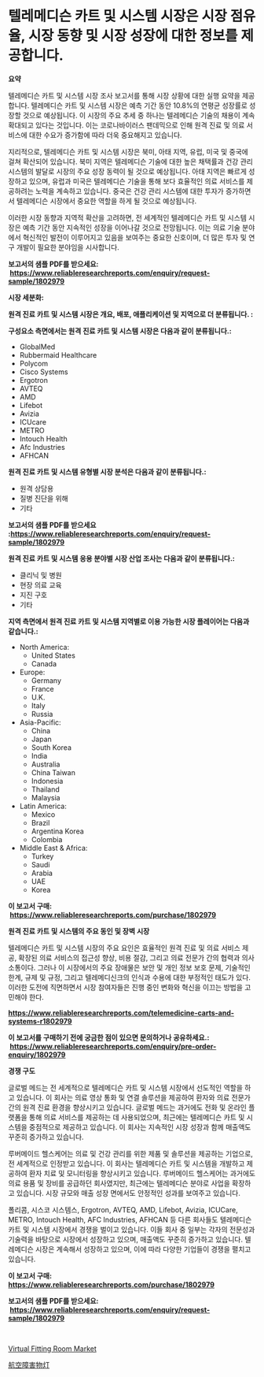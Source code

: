 <p><h1>텔레메디슨 카트 및 시스템 시장은 시장 점유율, 시장 동향 및 시장 성장에 대한 정보를 제공합니다.</h1></p><p><strong>요약</strong></p>
<p><p>텔레메디슨 카트 및 시스템 시장 조사 보고서를 통해 시장 상황에 대한 실행 요약을 제공합니다. 텔레메디슨 카트 및 시스템 시장은 예측 기간 동안 10.8%의 연평균 성장률로 성장할 것으로 예상됩니다. 이 시장의 주요 추세 중 하나는 텔레메디슨 기술의 채용이 계속 확대되고 있다는 것입니다. 이는 코로나바이러스 팬데믹으로 인해 원격 진료 및 의료 서비스에 대한 수요가 증가함에 따라 더욱 중요해지고 있습니다.</p><p>지리적으로, 텔레메디슨 카트 및 시스템 시장은 북미, 아태 지역, 유럽, 미국 및 중국에 걸쳐 확산되어 있습니다. 북미 지역은 텔레메디슨 기술에 대한 높은 채택률과 건강 관리 시스템의 발달로 시장의 주요 성장 동력이 될 것으로 예상됩니다. 아태 지역은 빠르게 성장하고 있으며, 유럽과 미국은 텔레메디슨 기술을 통해 보다 효율적인 의료 서비스를 제공하려는 노력을 계속하고 있습니다. 중국은 건강 관리 시스템에 대한 투자가 증가하면서 텔레메디슨 시장에서 중요한 역할을 하게 될 것으로 예상됩니다.</p><p>이러한 시장 동향과 지역적 확산을 고려하면, 전 세계적인 텔레메디슨 카트 및 시스템 시장은 예측 기간 동안 지속적인 성장을 이어나갈 것으로 전망됩니다. 이는 의료 기술 분야에서 혁신적인 발전이 이루어지고 있음을 보여주는 중요한 신호이며, 더 많은 투자 및 연구 개발이 필요한 분야임을 시사합니다.</p></p>
<p><strong>보고서의 샘플 PDF를 받으세요: &nbsp;<a href="https://www.reliableresearchreports.com/enquiry/request-sample/1802979">https://www.reliableresearchreports.com/enquiry/request-sample/1802979</a></strong></p>
<p><strong>시장 세분화:</strong></p>
<p><strong> 원격 진료 카트 및 시스템 시장은 개요, 배포, 애플리케이션 및 지역으로 더 분류됩니다. :</strong></p>
<p><strong>구성요소 측면에서는 원격 진료 카트 및 시스템 시장은 다음과 같이 분류됩니다.:</strong></p>
<p><ul><li>GlobalMed</li><li>Rubbermaid Healthcare</li><li>Polycom</li><li>Cisco Systems</li><li>Ergotron</li><li>AVTEQ</li><li>AMD</li><li>Lifebot</li><li>Avizia</li><li>ICUcare</li><li>METRO</li><li>Intouch Health</li><li>Afc Industries</li><li>AFHCAN</li></ul></p>
<p><strong> 원격 진료 카트 및 시스템 유형별 시장 분석은 다음과 같이 분류됩니다.:</strong></p>
<p><ul><li>원격 상담용</li><li>질병 진단을 위해</li><li>기타</li></ul></p>
<p><strong>보고서의 샘플 PDF를 받으세요 :<a href="https://www.reliableresearchreports.com/enquiry/request-sample/1802979">https://www.reliableresearchreports.com/enquiry/request-sample/1802979</a></strong></p>
<p><strong> 원격 진료 카트 및 시스템 응용 분야별 시장 산업 조사는 다음과 같이 분류됩니다.:</strong></p>
<p><ul><li>클리닉 및 병원</li><li>현장 의료 교육</li><li>지진 구호</li><li>기타</li></ul></p>
<p><strong>지역 측면에서 원격 진료 카트 및 시스템 지역별로 이용 가능한 시장 플레이어는 다음과 같습니다.:</strong></p>
<p><ul>
    <li>
        North America:
        <ul>
            <li>United States</li>
            <li>Canada</li>
        </ul>
    </li>
    <li>
        Europe:
        <ul>
            <li>Germany</li>
            <li>France</li>
            <li>U.K.</li>
            <li>Italy</li>
            <li>Russia</li>
        </ul>
    </li>
    <li>
        Asia-Pacific:
        <ul>
            <li>China</li>
            <li>Japan</li>
            <li>South Korea</li>
            <li>India</li>
            <li>Australia</li>
            <li>China Taiwan</li>
            <li>Indonesia</li>
            <li>Thailand</li>
            <li>Malaysia</li>
        </ul>
    </li>
    <li>
        Latin America:
        <ul>
            <li>Mexico</li>
            <li>Brazil</li>
            <li>Argentina Korea</li>
            <li>Colombia</li>
        </ul>
    </li>
    <li>
        Middle East & Africa:
        <ul>
            <li>Turkey</li>
            <li>Saudi</li>
            <li>Arabia</li>
            <li>UAE</li>
            <li>Korea</li>
        </ul>
    </li>
    </ul></p>
<p><strong>이 보고서 구매: &nbsp;<a href="https://www.reliableresearchreports.com/purchase/1802979">https://www.reliableresearchreports.com/purchase/1802979</a></strong></p>
<p><strong>원격 진료 카트 및 시스템의 주요 동인 및 장벽 시장</strong></p>
<p><p>텔레메디슨 카트 및 시스템 시장의 주요 요인은 효율적인 원격 진료 및 의료 서비스 제공, 확장된 의료 서비스의 접근성 향상, 비용 절감, 그리고 의료 전문가 간의 협력과 의사 소통이다. 그러나 이 시장에서의 주요 장애물은 보안 및 개인 정보 보호 문제, 기술적인 한계, 규제 및 규정, 그리고 텔레메디신크의 인식과 수용에 대한 부정적인 태도가 있다. 이러한 도전에 직면하면서 시장 참여자들은 진행 중인 변화와 혁신을 이끄는 방법을 고민해야 한다.</p></p>
<p><strong><a href="https://www.reliableresearchreports.com/telemedicine-carts-and-systems-r1802979">https://www.reliableresearchreports.com/telemedicine-carts-and-systems-r1802979</a></strong></p>
<p><strong>이 보고서를 구매하기 전에 궁금한 점이 있으면 문의하거나 공유하세요.: &nbsp;<a href="https://www.reliableresearchreports.com/enquiry/pre-order-enquiry/1802979">https://www.reliableresearchreports.com/enquiry/pre-order-enquiry/1802979</a></strong></p>
<p><strong>경쟁 구도</strong></p>
<p><p>글로벌 메드는 전 세계적으로 텔레메디슨 카트 및 시스템 시장에서 선도적인 역할을 하고 있습니다. 이 회사는 의료 영상 통화 및 연결 솔루션을 제공하여 환자와 의료 전문가 간의 원격 진료 환경을 향상시키고 있습니다. 글로벌 메드는 과거에도 전화 및 온라인 플랫폼을 통해 의료 서비스를 제공하는 데 사용되었으며, 최근에는 텔레메디슨 카트 및 시스템을 중점적으로 제공하고 있습니다. 이 회사는 지속적인 시장 성장과 함께 매출액도 꾸준히 증가하고 있습니다.</p><p>루버메이드 헬스케어는 의료 및 건강 관리를 위한 제품 및 솔루션을 제공하는 기업으로, 전 세계적으로 인정받고 있습니다. 이 회사는 텔레메디슨 카트 및 시스템을 개발하고 제공하여 환자 치료 및 모니터링을 향상시키고 있습니다. 루버메이드 헬스케어는 과거에도 의료 용품 및 장비를 공급하던 회사였지만, 최근에는 텔레메디슨 분야로 사업을 확장하고 있습니다. 시장 규모와 매출 성장 면에서도 안정적인 성과를 보여주고 있습니다.</p><p>폴리콤, 시스코 시스템스, Ergotron, AVTEQ, AMD, Lifebot, Avizia, ICUCare, METRO, Intouch Health, AFC Industries, AFHCAN 등 다른 회사들도 텔레메디슨 카트 및 시스템 시장에서 경쟁을 벌이고 있습니다. 이들 회사 중 일부는 각자의 전문성과 기술력을 바탕으로 시장에서 성장하고 있으며, 매출액도 꾸준히 증가하고 있습니다. 텔레메디슨 시장은 계속해서 성장하고 있으며, 이에 따라 다양한 기업들이 경쟁을 펼치고 있습니다.</p></p>
<p><strong>이 보고서 구매: &nbsp; <a href="https://www.reliableresearchreports.com/purchase/1802979">https://www.reliableresearchreports.com/purchase/1802979</a></strong></p>
<p><strong>보고서의 샘플 PDF를 받으세요: &nbsp;<a href="https://www.reliableresearchreports.com/enquiry/request-sample/1802979">https://www.reliableresearchreports.com/enquiry/request-sample/1802979</a></strong><strong></strong></p>
<p>&nbsp;</p>
<p><p><a href="https://github.com/PeterParrish5/Market-Research-Report-List-4/blob/main/virtual-fitting-room-market.md">Virtual Fitting Room Market</a></p><p><a href="https://github.com/oqxogxyvqe90775/Market-Research-Report-List-1/blob/main/988154137232.md">航空障害物灯</a></p></p>